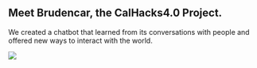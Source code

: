  ## Meet Brudencar, the CalHacks4.0 Project.

We created a chatbot that learned from its conversations with people and offered new ways to interact with the world.

<img src="https://github.com/brucelin1218/CalHacks4.0/blob/master/img.png"/>
